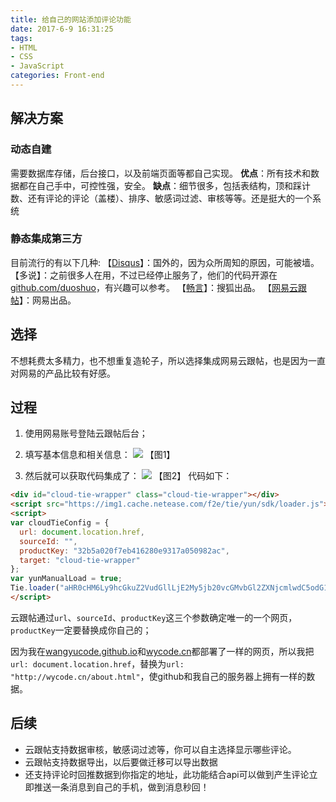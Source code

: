 ```yaml
---
title: 给自己的网站添加评论功能
date: 2017-6-9 16:31:25
tags:
- HTML
- CSS
- JavaScript
categories: Front-end
---
```


## 解决方案

### 动态自建
需要数据库存储，后台接口，以及前端页面等都自己实现。
**优点**：所有技术和数据都在自己手中，可控性强，安全。
**缺点**：细节很多，包括表结构，顶和踩计数、还有评论的评论（盖楼）、排序、敏感词过滤、审核等等。还是挺大的一个系统

### 静态集成第三方
目前流行的有以下几种:
【[Disqus](https://disqus.com/ "Disqus")】：国外的，因为众所周知的原因，可能被墙。
【多说】：之前很多人在用，不过已经停止服务了，他们的代码开源在[github.com/duoshuo](https://github.com/duoshuo "github.com/duoshuo")，有兴趣可以参考。
【[畅言](https://changyan.kuaizhan.com/ "畅言")】：搜狐出品。
【[网易云跟帖](https://gentie.163.com/ "网易云跟帖")】：网易出品。

<!-- more -->

## 选择

不想耗费太多精力，也不想重复造轮子，所以选择集成网易云跟帖，也是因为一直对网易的产品比较有好感。

## 过程

1.  使用网易账号登陆云跟帖后台；

2.  填写基本信息和相关信息：
![](/images/20170609_pinglun_01.jpg)
【图1】
3.  然后就可以获取代码集成了：
![](/images/20170609_pinglun_02.jpg)
【图2】
 代码如下：
```html
<div id="cloud-tie-wrapper" class="cloud-tie-wrapper"></div>
<script src="https://img1.cache.netease.com/f2e/tie/yun/sdk/loader.js"></script>
<script>
var cloudTieConfig = {
  url: document.location.href,
  sourceId: "",
  productKey: "32b5a020f7eb416280e9317a050982ac",
  target: "cloud-tie-wrapper"
};
var yunManualLoad = true;
Tie.loader("aHR0cHM6Ly9hcGkuZ2VudGllLjE2My5jb20vcGMvbGl2ZXNjcmlwdC5odG1s", true);
</script>
```
云跟帖通过`url`、`sourceId`、`productKey`这三个参数确定唯一的一个网页，`productKey`一定要替换成你自己的；

因为我在[wangyucode.github.io](https://wangyucode.github.io "wangyucode.github.io")和[wycode.cn](http://wycode.cn "wycode.cn")都部署了一样的网页，所以我把`url: document.location.href`，替换为`url: "http://wycode.cn/about.html"`，使github和我自己的服务器上拥有一样的数据。

## 后续
- 云跟帖支持数据审核，敏感词过滤等，你可以自主选择显示哪些评论。
- 云跟帖支持数据导出，以后要做迁移可以导出数据
- 还支持评论时回推数据到你指定的地址，此功能结合api可以做到产生评论立即推送一条消息到自己的手机，做到消息秒回！
